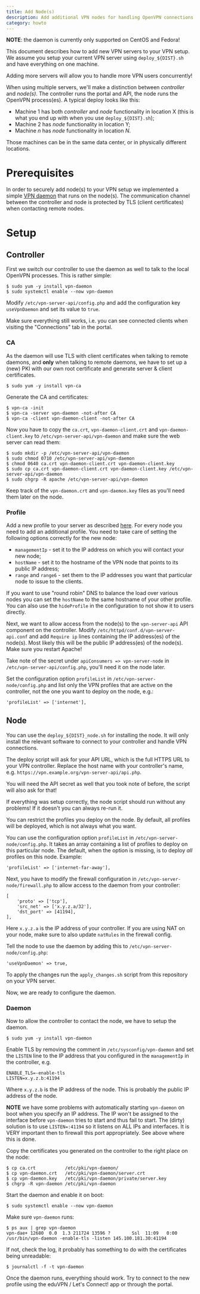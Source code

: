 ```yaml
---
title: Add Node(s)
description: Add additional VPN nodes for handling OpenVPN connections
category: howto
---
```


**NOTE**: the daemon is currently only supported on CentOS and Fedora!

This document describes how to add new VPN servers to your VPN setup. We 
assume you setup your current VPN server using `deploy_${DIST}.sh` and have 
everything on one machine.

Adding more servers will allow you to handle more VPN users concurrently!

When using multiple servers, we'll make a distinction between _controller_ and
_node(s)_. The controller runs the portal and API, the node runs the OpenVPN 
process(es). A typical deploy looks like this:

* Machine 1 has both _controller_ and _node_ functionality in location X (this 
  is what you end up with when you use `deploy_${DIST}.sh`);
* Machine 2 has _node_ functionality in location Y;
* Machine _n_ has _node_ functionality in location _N_.

Those machines can be in the same data center, or in physically different 
locations.

# Prerequisites

In order to securely add node(s) to your VPN setup we implemented a simple 
[VPN daemon](https://github.com/letsconnectvpn/vpn-daemon) that runs on the 
node(s). The communication channel between the controller and node is 
protected by TLS (client certificates) when contacting remote nodes.

# Setup

## Controller

First we switch our controller to use the daemon as well to talk to the local
OpenVPN processes. This is rather simple:

    $ sudo yum -y install vpn-daemon
    $ sudo systemctl enable --now vpn-daemon

Modify `/etc/vpn-server-api/config.php` and add the configuration key 
`useVpnDaemon` and set its value to `true`.

Make sure everything still works, i.e. you can see connected clients when 
visiting the "Connections" tab in the portal.

### CA 

As the daemon will use TLS with client certificates when talking to remote 
daemons, and **only** when talking to remote daemons, we have to set up a 
(new) PKI with our own root certificate and generate server & client 
certificates.

    $ sudo yum -y install vpn-ca

Generate the CA and certificates:

    $ vpn-ca -init
    $ vpn-ca -server vpn-daemon -not-after CA
    $ vpn-ca -client vpn-daemon-client -not-after CA

Now you have to copy the `ca.crt`, `vpn-daemon-client.crt` and 
`vpn-daemon-client.key` to `/etc/vpn-server-api/vpn-daemon` and make sure the 
web server can read them:

    $ sudo mkdir -p /etc/vpn-server-api/vpn-daemon
    $ sudo chmod 0710 /etc/vpn-server-api/vpn-daemon
    $ chmod 0640 ca.crt vpn-daemon-client.crt vpn-daemon-client.key
    $ sudo cp ca.crt vpn-daemon-client.crt vpn-daemon-client.key /etc/vpn-server-api/vpn-daemon
    $ sudo chgrp -R apache /etc/vpn-server-api/vpn-daemon

Keep track of the `vpn-daemon.crt` and `vpn-daemon.key` files as you'll need
them later on the node.

### Profile

Add a new profile to your server as described [here](MULTI_PROFILE.md). For 
every node you need to add an additional profile. You need to take care of 
setting the following options correctly for the new node:

* `managementIp` - set it to the IP address on which you will contact your 
  new node;
* `hostName` - set it to the hostname of the VPN node that points to its 
  public IP address;
* `range` and `range6` - set them to the IP addresses you want that particular 
  node to issue to the clients.

If you want to use "round robin" DNS to balance the load over various nodes
you can set the `hostName` to the same hostname of your other profile. You 
can also use the `hideProfile` in the configuration to not show it to users
directly.

Next, we want to allow access from the node(s) to the `vpn-server-api` API 
component on the controller. Modify `/etc/httpd/conf.d/vpn-server-api.conf` and 
add `Require ip` lines containing the IP address(es) of the node(s). Most 
likely this will be the public IP address(es) of the node(s). Make sure you 
restart Apache!

Take note of the secret under `apiConsumers => vpn-server-node` in 
`/etc/vpn-server-api/config.php`, you'll need it on the node
later.

Set the configuration option `profileList` in `/etc/vpn-server-node/config.php` 
and list only the VPN profiles that are active on the controller, not the one 
you want to deploy on the node, e.g.:

    'profileList' => ['internet'],

## Node

You can use the `deploy_${DIST}_node.sh` for installing the node. It will only
install the relevant software to connect to your controller and handle VPN 
connections.

The deploy script will ask for your API URL, which is the full HTTPS URL to 
your VPN controller. Replace the host name with your controller's name, e.g. 
`https://vpn.example.org/vpn-server-api/api.php`.

You will need the API secret as well that you took note of before, the script
will also ask for that!

If everything was setup correctly, the node script should run without any 
problems! If it doesn't you can always re-run it.

You can restrict the profiles you deploy on the node. By default, all profiles
will be deployed, which is not always what you want.

You can use the configuration option `profileList` in 
`/etc/vpn-server-node/config.php`. It takes an array containing a list of 
profiles to deploy on this particular node. The default, when the option is 
missing, is to deploy _all_ profiles on this node. Example:

    'profileList' => ['internet-far-away'],

Next, you have to modify the firewall configuration in 
`/etc/vpn-server-node/firewall.php` to allow access to the daemon from your 
controller:

    [
        'proto' => ['tcp'],
        'src_net' => ['x.y.z.a/32'],
        'dst_port' => [41194],
    ],

Here `x.y.z.a` is the IP address of your controller. If you are using NAT on
your node, make sure to also update `natRules` in the firewall config.

Tell the node to use the daemon by adding this to 
`/etc/vpn-server-node/config.php`:

    'useVpnDaemon' => true,

To apply the changes run the `apply_changes.sh` script from this repository 
on your VPN server.

Now, we are ready to configure the daemon.

### Daemon 

Now to allow the controller to contact the node, we have to setup the daemon.

    $ sudo yum -y install vpn-daemon

Enable TLS by removing the comment in `/etc/sysconfig/vpn-daemon` and set the
`LISTEN` line to the IP address that you configured in the `managementIp` in
the controller, e.g.

    ENABLE_TLS=-enable-tls
    LISTEN=x.y.z.b:41194

Where `x.y.z.b` is the IP address of the node. This is probably the public
IP address of the node.

**NOTE** we have some problems with automatically starting `vpn-daemon` on boot
when you specify an IP address. The IP won't be assigned to the interface 
before `vpn-daemon` tries to start and thus fail to start. The (dirty) solution 
is to use `LISTEN=:41194` so it listens on ALL IPs and interfaces. It is VERY
important then to firewall this port appropriately. See above where this is 
done.

Copy the certificates you generated on the controller to the right place on the
node:

    $ cp ca.crt           /etc/pki/vpn-daemon/
    $ cp vpn-daemon.crt   /etc/pki/vpn-daemon/server.crt
    $ cp vpn-daemon.key   /etc/pki/vpn-daemon/private/server.key
    $ chgrp -R vpn-daemon /etc/pki/vpn-daemon

Start the daemon and enable it on boot:

    $ sudo systemctl enable --now vpn-daemon

Make sure `vpn-daemon` runs:

    $ ps aux | grep vpn-daemon
    vpn-dae+ 12680  0.0  1.3 211724 13596 ?        Ssl  11:09   0:00 /usr/bin/vpn-daemon -enable-tls -listen 145.100.181.30:41194

If not, check the log, it probably has something to do with the certificates 
being unreadable:

    $ journalctl -f -t vpn-daemon

Once the daemon runs, everything should work. Try to connect to the new 
profile using the eduVPN / Let's Connect! app or through the portal.
